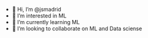 - 👋 Hi, I’m @jsmadrid
- 👀 I’m interested in ML
- 🌱 I’m currently learning ML
- 💞️ I’m looking to collaborate on ML and Data sciense 

<!---
jsmadrid/jsmadrid is a ✨ special ✨ repository because its `README.md` (this file) appears on your GitHub profile.
You can click the Preview link to take a look at your changes.
--->
